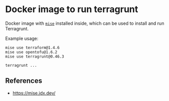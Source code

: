 # Docker image to run terragrunt

Docker image with [`mise`](https://mise.jdx.dev/) installed inside, which can be used to install and run Terragrunt.

Example usage:
```
mise use terraform@1.4.6
mise use opentofu@1.6.2
mise use terragrunt@0.46.3

terragrunt ...
```

## References

* https://mise.jdx.dev/